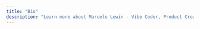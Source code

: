```yaml
---
title: "Bio"
description: "Learn more about Marcelo Lewin - Vibe Coder, Product Creator, and System Architect"
---
```


